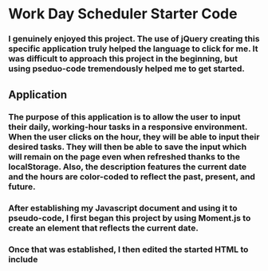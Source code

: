 # Work Day Scheduler Starter Code
### I genuinely enjoyed this project. The use of jQuery creating this specific application truly helped the language to click for me. It was difficult to approach this project in the beginning, but using pseduo-code tremendously helped me to get started. 

## Application
### The purpose of this application is to allow the user to input their daily, working-hour tasks in a responsive environment. When the user clicks on the hour, they will be able to input their desired tasks. They will then be able to save the input which will remain on the page even when refreshed thanks to the localStorage. Also, the description features the current date and the hours are color-coded to reflect the past, present, and future.

### After establishing my Javascript document and using it to pseudo-code, I first began this project by using Moment.js to create an element that reflects the current date. 

### Once that was established, I then edited the started HTML to include
